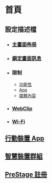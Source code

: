 # 首頁

## 設定描述檔

* ### [主畫面佈局](./content/profiles/home_screen_layout.md)

* ### [鎖定畫面訊息](./content/profiles/lock_screen_message.md)

* ### 限制

  * [功能性](./content/profiles/restrictions_functionality.md)
  * [App](./content/profiles/restrictions_apps.md)
  * [媒體內容](./content/profiles/restrictions_media_content.md)

* ### [WebClip](./content/profiles/webclips.md)

* ### [Wi-Fi](./content/profiles/wi-fi.md)

## [行動裝置 App](./content/mobile_device_apps.md)

## [智慧裝置群組](./content/smart_device_groups.md)

## [PreStage 註冊](./content/prestage_enrollments.md)
